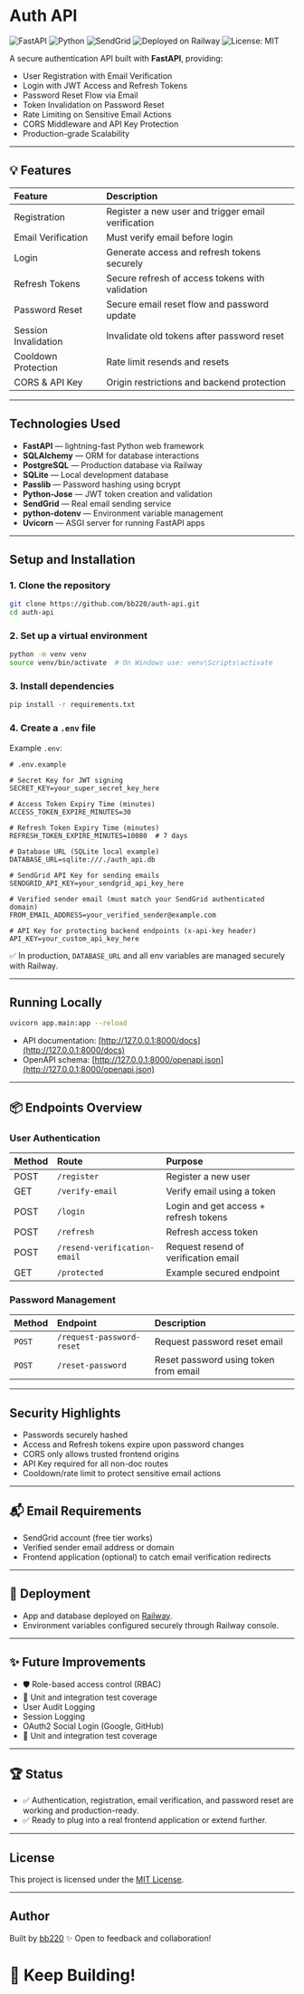# Auth API

![FastAPI](https://img.shields.io/badge/FastAPI-005571?style=for-the-badge&logo=fastapi)
![Python](https://img.shields.io/badge/Python-3.12%2B-blue?style=for-the-badge&logo=python)
![SendGrid](https://img.shields.io/badge/SendGrid-00b2ff?style=for-the-badge&logo=sendgrid)
![Deployed on Railway](https://img.shields.io/badge/Railway-App-6c4cff?style=for-the-badge&logo=railway)
![License: MIT](https://img.shields.io/badge/License-MIT-green?style=for-the-badge)

A secure authentication API built with **FastAPI**, providing:
- User Registration with Email Verification
- Login with JWT Access and Refresh Tokens
- Password Reset Flow via Email
- Token Invalidation on Password Reset
- Rate Limiting on Sensitive Email Actions
- CORS Middleware and API Key Protection
- Production-grade Scalability

---

## 💡 Features

| Feature | Description |
|:---|:---|
| Registration | Register a new user and trigger email verification |
| Email Verification | Must verify email before login |
| Login | Generate access and refresh tokens securely |
| Refresh Tokens | Secure refresh of access tokens with validation |
| Password Reset | Secure email reset flow and password update |
| Session Invalidation | Invalidate old tokens after password reset |
| Cooldown Protection | Rate limit resends and resets |
| CORS & API Key | Origin restrictions and backend protection |

---

## Technologies Used

- **FastAPI** — lightning-fast Python web framework
- **SQLAlchemy** — ORM for database interactions
- **PostgreSQL** — Production database via Railway
- **SQLite** — Local development database
- **Passlib** — Password hashing using bcrypt
- **Python-Jose** — JWT token creation and validation
- **SendGrid** — Real email sending service
- **python-dotenv** — Environment variable management
- **Uvicorn** — ASGI server for running FastAPI apps

---

## Setup and Installation

### 1. Clone the repository

```bash
git clone https://github.com/bb220/auth-api.git
cd auth-api
```

### 2. Set up a virtual environment

```bash
python -m venv venv
source venv/bin/activate  # On Windows use: venv\Scripts\activate
```

### 3. Install dependencies

```bash
pip install -r requirements.txt
```

### 4. Create a `.env` file

Example `.env`:

```env
# .env.example

# Secret Key for JWT signing
SECRET_KEY=your_super_secret_key_here

# Access Token Expiry Time (minutes)
ACCESS_TOKEN_EXPIRE_MINUTES=30

# Refresh Token Expiry Time (minutes)
REFRESH_TOKEN_EXPIRE_MINUTES=10080  # 7 days

# Database URL (SQLite local example)
DATABASE_URL=sqlite:///./auth_api.db

# SendGrid API Key for sending emails
SENDGRID_API_KEY=your_sendgrid_api_key_here

# Verified sender email (must match your SendGrid authenticated domain)
FROM_EMAIL_ADDRESS=your_verified_sender@example.com

# API Key for protecting backend endpoints (x-api-key header)
API_KEY=your_custom_api_key_here
```

✅ In production, `DATABASE_URL` and all env variables are managed securely with Railway.

---

## Running Locally

```bash
uvicorn app.main:app --reload
```

- API documentation: [http://127.0.0.1:8000/docs](http://127.0.0.1:8000/docs)
- OpenAPI schema: [http://127.0.0.1:8000/openapi.json](http://127.0.0.1:8000/openapi.json)

---

## 📦 Endpoints Overview

### User Authentication

| Method | Route | Purpose |
|:---|:---|:---|
| POST | `/register` | Register a new user |
| GET | `/verify-email` | Verify email using a token |
| POST | `/login` | Login and get access + refresh tokens |
| POST | `/refresh` | Refresh access token |
| POST | `/resend-verification-email` | Request resend of verification email |
| GET | `/protected` | Example secured endpoint |

### Password Management

| Method | Endpoint | Description |
|:---|:---|:---|
| `POST` | `/request-password-reset` | Request password reset email |
| `POST` | `/reset-password` | Reset password using token from email |

---


## Security Highlights

- Passwords securely hashed
- Access and Refresh tokens expire upon password changes
- CORS only allows trusted frontend origins
- API Key required for all non-doc routes
- Cooldown/rate limit to protect sensitive email actions

---

## 📬 Email Requirements

- SendGrid account (free tier works)
- Verified sender email address or domain
- Frontend application (optional) to catch email verification redirects

---

## 🚀 Deployment

- App and database deployed on [Railway](https://railway.app/).
- Environment variables configured securely through Railway console.

---

## ✨ Future Improvements

- 🛡 Role-based access control (RBAC)
- 🧪 Unit and integration test coverage
- User Audit Logging
- Session Logging
- OAuth2 Social Login (Google, GitHub)
- 🧪 Unit and integration test coverage

---

## 🏆 Status

- ✅ Authentication, registration, email verification, and password reset are working and production-ready.
- ✅ Ready to plug into a real frontend application or extend further.

---

## License

This project is licensed under the [MIT License](LICENSE).

---

## Author

Built by [bb220](https://github.com/bb220) ✨
Open to feedback and collaboration!

# 🌟 Keep Building!